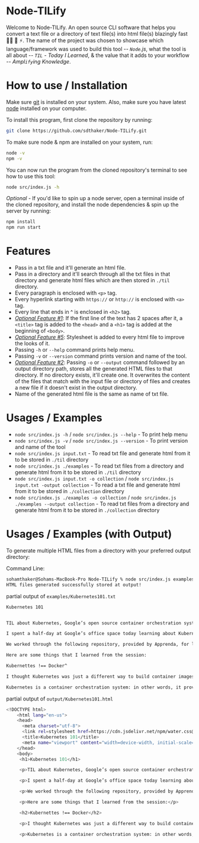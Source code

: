 # Node-TILify

Welcome to Node-TILify. An open source CLI software that helps you convert a text file or a directory of text file(s) into html file(s) blazingly fast 🏃‍♂️ 💨 ⚡️. The name of the project was chosen to showcase which language/framework was used to build this tool -- _`Node`.js_, what the tool is all about -- _`TIL` - Today I Learned_, & the value that it adds to your workflow -- _Ampl`ify`ing Knowledge_.

# How to use / Installation

Make sure [git](https://git-scm.com/book/en/v2/Getting-Started-Installing-Git) is installed on your system. Also, make sure you have latest [node](https://nodejs.org/en/download) installed on your computer.

To install this program, first clone the repository by running:

```bash
git clone https://github.com/sdthaker/Node-TILify.git
```

To make sure node & npm are installed on your system, run:

```bash
node -v
npm -v
```

You can now run the program from the cloned repository's terminal to see how to use this tool:

```bash
node src/index.js -h
```

_Optional_ - If you'd like to spin up a node server, open a terminal inside of the cloned repository, and install the node dependencies & spin up the server by running:

```bash
npm install
npm run start
```

# Features

- Pass in a txt file and it'll generate an html file.
- Pass in a directory and it'll search through all the txt files in that directory and generate html files which are then stored in `./til` directory.
- Every paragraph is enclosed with `<p>` tag.
- Every hyperlink starting with `https://` or `http://` is enclosed with `<a>` tag.
- Every line that ends in ^ is enclosed in `<h2>` tag.
- <ins>_Optional Feature #1_</ins>: If the first line of the text has 2 spaces after it, a `<title>` tag is added to the `<head>` and a `<h1>` tag is added at the beginning of `<body>`.
- <ins>_Optional Feature #5_</ins>: Stylesheet is added to every html file to improve the looks of it.
- Passing `-h` or `--help` command prints help menu.
- Passing `-v` or `--version` command prints version and name of the tool.
- <ins>_Optional Feature #2_</ins>: Passing `-o` or `--output` command followed by an output directory path, stores all the generated HTML files to that directory. If no directory exists, it'll create one. It overwrites the content of the files that match with the input file or directory of files and creates a new file if it doesn't exist in the output directory.
- Name of the generated html file is the same as name of txt file.

# Usages / Examples

- `node src/index.js -h` / `node src/index.js --help` - To print help menu
- `node src/index.js -v` / `node src/index.js --version` - To print version and name of the tool
- `node src/index.js input.txt` - To read txt file and generate html from it to be stored in `./til` directory
- `node src/index.js ./examples` - To read txt files from a directory and generate html from it to be stored in `./til` directory
- `node src/index.js input.txt -o collection` / `node src/index.js input.txt -output collection` - To read a txt file and generate html from it to be stored in `./collection` directory
- `node src/index.js ./examples -o collection` / `node src/index.js ./examples --output collection` - To read txt files from a directory and generate html from it to be stored in `./collection` directory

# Usages / Examples (with Output)

 To generate multiple HTML files from a directory with your preferred output directory:

 Command Line:
```bash
sohamthaker@Sohams-MacBook-Pro Node-TILify % node src/index.js examples -o output
HTML files generated successfully stored at output!
```

partial output of `examples/Kubernetes101.txt`
```bash
Kubernetes 101


TIL about Kubernetes, Google’s open source container orchestration system.

I spent a half-day at Google’s office space today learning about Kubernetes from the folks at Apprenda. Going in to the session, I thought I had a grasp on what Kubernetes was, but quickly realized I had many misconceptions.

We worked through the following repository, provided by Apprenda, for learning some of the basics of Kubernetes: https://github.com/apprenda/hands-on-with-kubernetes-gke.

Here are some things that I learned from the session:

Kubernettes !== Docker^

I thought Kubernetes was just a different way to build container images like you can with Docker… not so!

Kubernetes is a container orchestration system: in other words, it provides the necessary components for configuring, deploying and scaling images that are built with Docker.
```

partial output of `output/Kubernetes101.html`
```bash
<!DOCTYPE html>
    <html lang="en-us">
    <head>
      <meta charset="utf-8">
      <link rel=stylesheet href=https://cdn.jsdelivr.net/npm/water.css@2/out/water.css>
      <title>Kubernetes 101</title>
      <meta name="viewport" content="width=device-width, initial-scale=1">
    </head>
    <body>
     <h1>Kubernetes 101</h1>

     <p>TIL about Kubernetes, Google’s open source container orchestration system.</p>

     <p>I spent a half-day at Google’s office space today learning about Kubernetes from the folks at Apprenda. Going in to the session, I thought I had a grasp on what Kubernetes was, but quickly realized I had many misconceptions.</p>

     <p>We worked through the following repository, provided by Apprenda, for learning some of the basics of Kubernetes: <a href="https://github.com/apprenda/hands-on-with-kubernetes-gke." target="_blank">https://github.com/apprenda/hands-on-with-kubernetes-gke.</a></p>

     <p>Here are some things that I learned from the session:</p>

     <h2>Kubernettes !== Docker</h2>

     <p>I thought Kubernetes was just a different way to build container images like you can with Docker… not so!</p>

     <p>Kubernetes is a container orchestration system: in other words, it provides the necessary components for configuring, deploying and scaling images that are built with Docker.</p>
```

